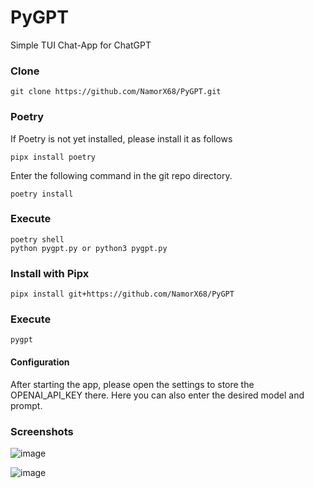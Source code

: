 # PyGPT
Simple TUI Chat-App for ChatGPT

### Clone
`git clone https://github.com/NamorX68/PyGPT.git`

### Poetry
If Poetry is not yet installed, please install it as follows

`pipx install poetry`

Enter the following command in the git repo directory.

`poetry install`

### Execute
```
poetry shell
python pygpt.py or python3 pygpt.py
```

### Install with Pipx
```
pipx install git+https://github.com/NamorX68/PyGPT
```
### Execute
```
pygpt
```
#### Configuration
After starting the app, please open the settings to store the OPENAI_API_KEY there.
Here you can also enter the desired model and prompt.

### Screenshots
![image](https://github.com/NamorX68/PyGPT/assets/84579594/2802f055-3e61-41ad-8af5-4e457fc15e5b)

![image](https://github.com/NamorX68/PyGPT/assets/84579594/7303110e-0172-4af9-8e93-63ec79aa7c79)




